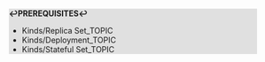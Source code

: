 <div style="margin:2em; background-color: #e0e0e0;">

<strong>↩PREREQUISITES↩</strong>

 * Kinds/Replica Set_TOPIC
 * Kinds/Deployment_TOPIC
 * Kinds/Stateful Set_TOPIC

</div>

